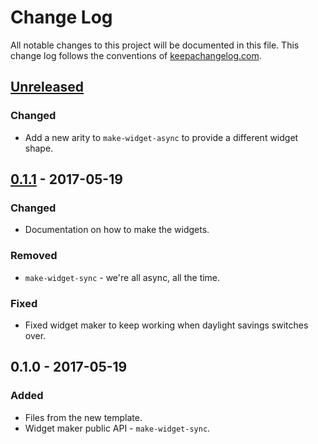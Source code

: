 # Change Log
All notable changes to this project will be documented in this file. This change log follows the conventions of [keepachangelog.com](http://keepachangelog.com/).

## [Unreleased]
### Changed
- Add a new arity to `make-widget-async` to provide a different widget shape.

## [0.1.1] - 2017-05-19
### Changed
- Documentation on how to make the widgets.

### Removed
- `make-widget-sync` - we're all async, all the time.

### Fixed
- Fixed widget maker to keep working when daylight savings switches over.

## 0.1.0 - 2017-05-19
### Added
- Files from the new template.
- Widget maker public API - `make-widget-sync`.

[Unreleased]: https://github.com/your-name/tf-idf/compare/0.1.1...HEAD
[0.1.1]: https://github.com/your-name/tf-idf/compare/0.1.0...0.1.1
